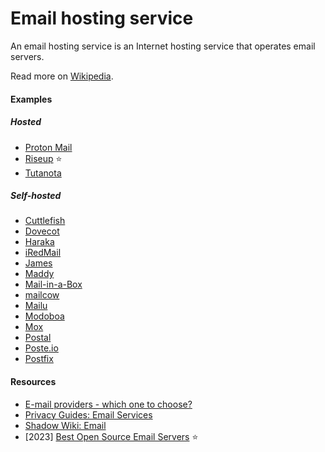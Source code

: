 # Email hosting service

An email hosting service is an Internet hosting service that operates email servers.

Read more on [Wikipedia](https://en.wikipedia.org/wiki/Email_hosting_service).

#### Examples

##### Hosted
- [Proton Mail](https://proton.me/mail)
- [Riseup](https://riseup.net) ⭐
- [Tutanota](https://tutanota.com)

##### Self-hosted
- [Cuttlefish](https://cuttlefish.io)
- [Dovecot](https://www.dovecot.org)
- [Haraka](https://haraka.github.io)
- [iRedMail](https://www.iredmail.org)
- [James](https://james.apache.org)
- [Maddy](https://maddy.email)
- [Mail-in-a-Box](https://mailinabox.email)
- [mailcow](https://mailcow.email)
- [Mailu](https://mailu.io)
- [Modoboa](https://modoboa.org)
- [Mox](https://github.com/mjl-/mox)
- [Postal](https://github.com/postalserver/postal)
- [Poste.io](https://poste.io)
- [Postfix](https://www.postfix.org)

#### Resources
- [E-mail providers - which one to choose?](https://digdeeper.neocities.org/articles/email)
- [Privacy Guides: Email Services](https://www.privacyguides.org/email)
- [Shadow Wiki: Email](http://zsxjtsgzborzdllyp64c6pwnjz5eic76bsksbxzqefzogwcydnkjy3yd.onion/email.xhtml)
- [2023] [Best Open Source Email Servers](https://itsfoss.com/open-source-email-servers) ⭐
